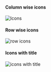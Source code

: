 #### Column wise icons
![Icons](https://user-images.githubusercontent.com/69578414/132944558-37a5a2b7-e2bb-4c9a-99f4-c62b42e816c9.PNG)

#### Row wise icons
![row icons](https://user-images.githubusercontent.com/69578414/132944604-f1276740-f6d5-4158-9837-d2635e6cb443.PNG)

#### Icons with title
![icons with title](https://user-images.githubusercontent.com/69578414/133116736-c9a4d5af-45e2-4a69-ba4c-df9f75bf8ca9.PNG)


